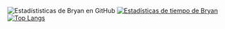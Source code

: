 
 ![Estadístisticas de Bryan en GitHub](https://github-readme-stats.vercel.app/api?username=ElLuchoMan&show_icons=true&theme=radical&count_private=true&locale=es&include_all_commits=true)
[![Estadísticas de tiempo de Bryan](https://github-readme-stats.vercel.app/api/wakatime?username=ffflabs)](https://github.com/anuraghazra/github-readme-stats)
[![Top Langs](https://github-readme-stats.vercel.app/api/top-langs/?username=ElLuchoMan&layout=compact&show_icons=true&theme=radical&locale=es)](https://github.com/anuraghazra/github-readme-stats)


